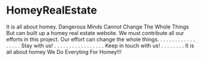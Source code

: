 # HomeyRealEstate
  It is all about homey. Dangerous Minds Cannot Change The Whole Things But can built up a homey real estate website. We must contribute all our efforts in this project. Our effort can change the whole things.
.
.
.
.
.
.
.
.
.
.
.
.
.
.
.
.
.
Stay with us!
.
.
.
.
.
.
.
.
.
.
.
.
.
.
.
.
.
Keep in touch with us!
.
.
.
.
.
.
.
.
It is all about homey
We Do Everyting For Homey!!!
